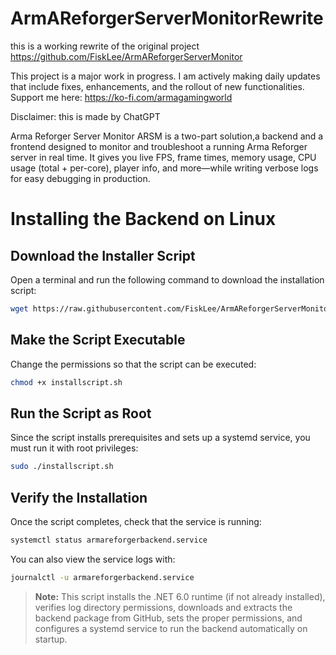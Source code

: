 # ArmAReforgerServerMonitorRewrite
this is a working rewrite of the original project  https://github.com/FiskLee/ArmAReforgerServerMonitor

This project is a major work in progress. I am actively making daily updates that include fixes, enhancements, and the rollout of new functionalities.
Support me here:
https://ko-fi.com/armagamingworld

Disclaimer: this is made by ChatGPT

 Arma Reforger Server Monitor ARSM is a two-part solution,a backend and a frontend designed to monitor and troubleshoot a running Arma Reforger server in real time. It gives you live FPS, frame times, memory usage, CPU usage (total + per-core), player info, and more—while writing verbose logs for easy debugging in production.



# Installing the Backend on Linux

## Download the Installer Script
Open a terminal and run the following command to download the installation script:

```bash
wget https://raw.githubusercontent.com/FiskLee/ArmAReforgerServerMonitorRewrite/main/installscript.sh
```

## Make the Script Executable
Change the permissions so that the script can be executed:

```bash
chmod +x installscript.sh
```

## Run the Script as Root
Since the script installs prerequisites and sets up a systemd service, you must run it with root privileges:

```bash
sudo ./installscript.sh
```

## Verify the Installation
Once the script completes, check that the service is running:

```bash
systemctl status armareforgerbackend.service
```

You can also view the service logs with:

```bash
journalctl -u armareforgerbackend.service
```

> **Note:** This script installs the .NET 6.0 runtime (if not already installed), verifies log directory permissions, downloads and extracts the backend package from GitHub, sets the proper permissions, and configures a systemd service to run the backend automatically on startup.

